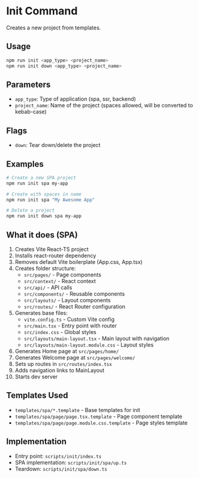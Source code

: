 # Init Command

Creates a new project from templates.

## Usage

```bash
npm run init <app_type> <project_name>
npm run init down <app_type> <project_name>
```

## Parameters

- `app_type`: Type of application (spa, ssr, backend)
- `project_name`: Name of the project (spaces allowed, will be converted to kebab-case)

## Flags

- `down`: Tear down/delete the project

## Examples

```bash
# Create a new SPA project
npm run init spa my-app

# Create with spaces in name
npm run init spa "My Awesome App"

# Delete a project
npm run init down spa my-app
```

## What it does (SPA)

1. Creates Vite React-TS project
2. Installs react-router dependency
3. Removes default Vite boilerplate (App.css, App.tsx)
4. Creates folder structure:
   - `src/pages/` - Page components
   - `src/context/` - React context
   - `src/api/` - API calls
   - `src/components/` - Reusable components
   - `src/layouts/` - Layout components
   - `src/routes/` - React Router configuration
5. Generates base files:
   - `vite.config.ts` - Custom Vite config
   - `src/main.tsx` - Entry point with router
   - `src/index.css` - Global styles
   - `src/layouts/main-layout.tsx` - Main layout with navigation
   - `src/layouts/main-layout.module.css` - Layout styles
6. Generates Home page at `src/pages/home/`
7. Generates Welcome page at `src/pages/welcome/`
8. Sets up routes in `src/routes/index.tsx`
9. Adds navigation links to MainLayout
10. Starts dev server

## Templates Used

- `templates/spa/*.template` - Base templates for init
- `templates/spa/page/page.tsx.template` - Page component template
- `templates/spa/page/page.module.css.template` - Page styles template

## Implementation

- Entry point: `scripts/init/index.ts`
- SPA implementation: `scripts/init/spa/up.ts`
- Teardown: `scripts/init/spa/down.ts`
